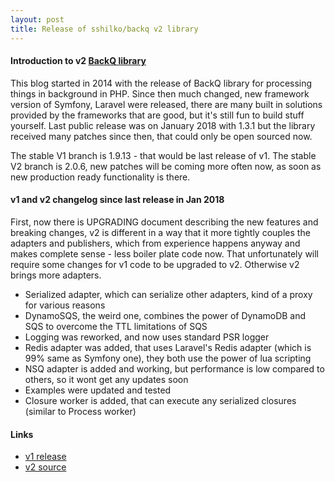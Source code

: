 ```yaml
---
layout: post
title: Release of sshilko/backq v2 library
---
```


#### Introduction to v2 [BackQ library](https://github.com/sshilko/backq/)

This blog started in 2014 with the release of BackQ library for processing things in background in PHP.
Since then much changed, new framework version of Symfony, Laravel were released, there are many built in
solutions provided by the frameworks that are good, but it's still fun to build stuff yourself.
Last public release was on January 2018 with 1.3.1 but the library received many patches since then,
that could only be open sourced now.

The stable V1 branch is 1.9.13 - that would be last release of v1.
The stable V2 branch is 2.0.6, new patches will be coming more often now, 
as soon as new production ready functionality is there.
 
#### v1 and v2 changelog since last release in Jan 2018

First, now there is UPGRADING document describing the new features and breaking changes,
v2 is different in a way that it more tightly couples the adapters and publishers, which from experience
happens anyway and makes complete sense - less boiler plate code now.
That unfortunately will require some changes for v1 code to be upgraded to v2.
Otherwise v2 brings more adapters.

- Serialized adapter, which can serialize other adapters, kind of a proxy for various reasons
- DynamoSQS, the weird one, combines the power of DynamoDB and SQS to overcome the TTL limitations of SQS
- Logging was reworked, and now uses standard PSR logger
- Redis adapter was added, that uses Laravel's Redis adapter (which is 99% same as Symfony one), 
  they both use the power of lua scripting
- NSQ adapter is added and working, but performance is low compared to others, so it wont get any updates soon
- Examples were updated and tested
- Closure worker is added, that can execute any serialized closures (similar to Process worker)
 
 
#### Links

- [v1 release](http://moar.sshilko.com/2014/09/09/APNS-Workers/)
- [v2 source](https://github.com/sshilko/backq/tree/2.0.6)